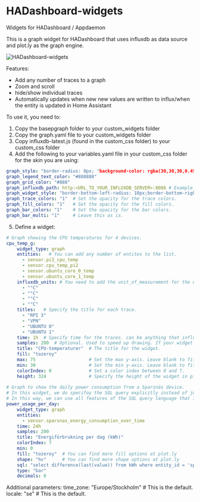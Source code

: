 # HADashboard-widgets
Widgets for HADashboard / Appdaemon

This is a graph widget for HADashboard that uses influxdb as data source and plot.ly as the graph engine.

![HADashboard-widgets](https://github.com/tjntomas/HADashboard-widgets/blob/master/img/influx_graph.png?raw=true)

Features:
* Add any number of traces to a graph
* Zoom and scroll
* hide/show individual traces
* Automatically updates when new new values are written  to influx/when the entity is updated in Home Assistant

To use it, you need to:
1. Copy the basepgraph folder to your custom_widgets folder
2. Copy the graph.yaml file to your custom_widgets folder
3. Copy influxdb-latest.js (found in the custom_css folder) to your custom_css folder
4. Add the following to your variables.yaml file in your custom_css folder for the skin you are using:
````yaml
graph_style: "border-radius: 0px; "background-color: rgba(30,30,30,0.45 );"  # Change to whichever color/opacity you like.
graph_legend_text_color: "#888888"
graph_grid_color: "#888"
graph_influxdb_path: http:<URL_TO_YOUR_INFLUXDB_SERVER>:8086 # Example: 192.168.1.20:8086  or http://www.mydomain.com:8086
graph_widget_style: "border-bottom-left-radius: 10px;border-bottom-right-radius: §;border-top-left-radius: 10px;border-top-right-radius: 10px;"
graph_trace_colors: "1"  # Set the opacity for the trace colors.
graph_fill_colors: "1"   # Set the opacity for the fill colors.
graph_bar_colors: "1"    # Set the opacity for the bar colors.
graph_bar_multi: "1"     # Leave this as is.
````
5. Define a widget:
````yaml
# Graph showing the CPU temperatures for 4 devices.
cpu_temp_g:
    widget_type: graph
    entities:   # You can add any number of entites to the list.
      - sensor.pi3_cpu_temp
      - sensor.cpu_temp_pi2
      - sensor.ubuntu_core_0_temp
      - sensor.ubuntu_core_1_temp
    influxdb_units: # You need to add the unit_of_measurement for the entity_id's here. 
      - "°C"
      - "°C"
      - "°C"
      - "°C"
    titles:   # Specify the title for each trace. 
      - "RPI 3"
      - "VPN"
      - "UBUNTU 0"
      - "UBUNTU 1"
    time: 1h  # Specify time for the traces. can be anything that influxdb accepts, i.e. 20m, 2d, 4h, 1w etc.
    samples: 200  # Optional. Used to speed up drawing. If your widget is 200 pixels wide, use 200.
    title: "CPU-temperaturer"  # The title for the widget.
    fill: "tozeroy"
    max: 75                    # Set the max y-axis. Leave blank to fit the traces automatically.
    min: 30                    # Set the min y-axis. Leave blank to fit the traces automatically.
    colorIndex: 0              # Set a color index between 0 and 7.
    height: 324                # Specify the height of the widget in pixels. 
    
# Graph to show the daily power consumption from a Sparsnäs device.
# In this widget, we do specifoy the SQL query explicitly instead of just grabbing the trace from influxdb.
# In this way, we can use all features of the SQL query language that influxdb supports.
power_usage_per_day:
    widget_type: graph
    entities:
      - sensor.sparsnas_energy_consumption_over_time
    time: 24h
    samples: 200
    title: "Energiförbrukning per dag (kWh)"
    colorIndex: 7
    min: 0
    fill: "tozeroy"  # You can find more fill options at plot.ly 
    shape: "hv"      # You can find more shape options at plot.ly 
    sql: "select difference(last(value)) from kWh where entity_id = 'sparsnas_energy_consumption_over_time' and time > now() - 2w  group by time(1d)"
    type: "bar"
    decimals: 0

````
Additional parameters:
    time_zone: "Europe/Stockholm" # This is the default.
    locale: "se"                  # This is the default.
